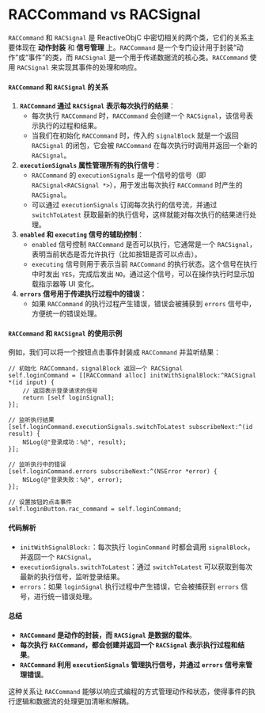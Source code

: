 # RACCommand vs RACSignal

`RACCommand` 和 `RACSignal` 是 ReactiveObjC 中密切相关的两个类，它们的关系主要体现在 **动作封装** 和 **信号管理** 上。`RACCommand` 是一个专门设计用于封装“动作”或“事件”的类，而 `RACSignal` 是一个用于传递数据流的核心类。`RACCommand` 使用 `RACSignal` 来实现其事件的处理和响应。

#### `RACCommand` 和 `RACSignal` 的关系

1. **`RACCommand` 通过 `RACSignal` 表示每次执行的结果**：
   * 每次执行 `RACCommand` 时，`RACCommand` 会创建一个 `RACSignal`，该信号表示执行的过程和结果。
   * 当我们在初始化 `RACCommand` 时，传入的 `signalBlock` 就是一个返回 `RACSignal` 的闭包，它会被 `RACCommand` 在每次执行时调用并返回一个新的 `RACSignal`。
2. **`executionSignals` 属性管理所有的执行信号**：
   * `RACCommand` 的 `executionSignals` 是一个信号的信号（即 `RACSignal<RACSignal *>`），用于发出每次执行 `RACCommand` 时产生的 `RACSignal`。
   * 可以通过 `executionSignals` 订阅每次执行的信号流，并通过 `switchToLatest` 获取最新的执行信号，这样就能对每次执行的结果进行处理。
3. **`enabled` 和 `executing` 信号的辅助控制**：
   * `enabled` 信号控制 `RACCommand` 是否可以执行，它通常是一个 `RACSignal`，表明当前状态是否允许执行（比如按钮是否可以点击）。
   * `executing` 信号则用于表示当前 `RACCommand` 的执行状态。这个信号在执行中时发出 `YES`，完成后发出 `NO`。通过这个信号，可以在操作执行时显示加载指示器等 UI 变化。
4. **`errors` 信号用于传递执行过程中的错误**：
   * 如果 `RACCommand` 的执行过程产生错误，错误会被捕获到 `errors` 信号中，方便统一的错误处理。

#### `RACCommand` 和 `RACSignal` 的使用示例

例如，我们可以将一个按钮点击事件封装成 `RACCommand` 并监听结果：

```objc
// 初始化 RACCommand，signalBlock 返回一个 RACSignal
self.loginCommand = [[RACCommand alloc] initWithSignalBlock:^RACSignal *(id input) {
    // 返回表示登录请求的信号
    return [self loginSignal];
}];

// 监听执行结果
[self.loginCommand.executionSignals.switchToLatest subscribeNext:^(id result) {
    NSLog(@"登录成功：%@", result);
}];

// 监听执行中的错误
[self.loginCommand.errors subscribeNext:^(NSError *error) {
    NSLog(@"登录失败：%@", error);
}];

// 设置按钮的点击事件
self.loginButton.rac_command = self.loginCommand;
```

#### 代码解析

* `initWithSignalBlock:`：每次执行 `loginCommand` 时都会调用 `signalBlock`，并返回一个 `RACSignal`。
* `executionSignals.switchToLatest`：通过 `switchToLatest` 可以获取到每次最新的执行信号，监听登录结果。
* `errors`：如果 `loginSignal` 执行过程中产生错误，它会被捕获到 `errors` 信号，进行统一错误处理。

#### 总结

* **`RACCommand` 是动作的封装，而 `RACSignal` 是数据的载体**。
* **每次执行 `RACCommand`，都会创建并返回一个 `RACSignal` 表示执行过程和结果**。
* **`RACCommand` 利用 `executionSignals` 管理执行信号，并通过 `errors` 信号来管理错误**。

这种关系让 `RACCommand` 能够以响应式编程的方式管理动作和状态，使得事件的执行逻辑和数据流的处理更加清晰和解耦。
